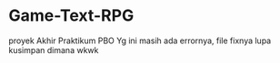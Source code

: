 # Game-Text-RPG
proyek Akhir Praktikum PBO
Yg ini masih ada errornya, file fixnya lupa kusimpan dimana wkwk
